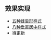 
## 效果实现

* [五种蜂巢形样式](./pages/honeycomb.md)
* [八种垂直居中样式](./pages/vertical-center.md)
* [待更新](./pages/)